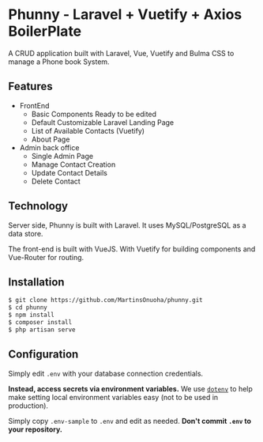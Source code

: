 # Phunny - Laravel + Vuetify + Axios BoilerPlate

A CRUD application built with Laravel, Vue, Vuetify and Bulma CSS to manage a Phone book System.



## Features

 - FrontEnd
   - Basic Components Ready to be edited
   - Default Customizable Laravel Landing Page
   - List of Available Contacts (Vuetify)
   - About Page
 - Admin back office
   - Single Admin Page
   - Manage Contact Creation
   - Update Contact Details
   - Delete Contact


## Technology

Server side, Phunny is built with Laravel.
It uses MySQL/PostgreSQL as a data store.

The front-end is built with VueJS. With Vuetify for building components and Vue-Router for routing.


## Installation

```bash
$ git clone https://github.com/MartinsOnuoha/phunny.git
$ cd phunny
$ npm install
$ composer install
$ php artisan serve
```



## Configuration

Simply edit `.env` with your database connection credentials.

__Instead, access secrets via environment variables.__ We use
[`dotenv`](https://github.com/motdotla/dotenv) to help make setting local
environment variables easy (not to be used in production).

Simply copy `.env-sample` to `.env` and edit as needed. __Don't commit `.env`
to your repository.__


